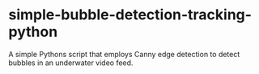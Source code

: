 # simple-bubble-detection-tracking-python
A simple Pythons script that employs Canny edge detection to detect 
bubbles in an underwater video feed.
